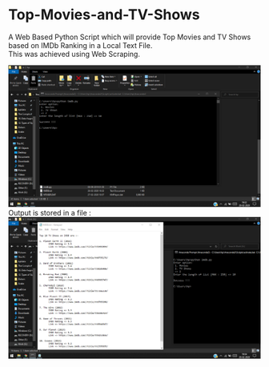 # Top-Movies-and-TV-Shows
A Web Based Python Script which will
provide Top Movies and TV Shows based on IMDb Ranking in a Local
Text File.  
This was achieved using Web Scraping.

![Screenshots](Screenshots/CmdCapture.jpg)  
Output is stored in a file :  
![Screenshots](Screenshots/OutputCapture.jpg)
